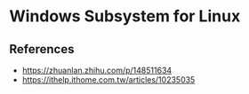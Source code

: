 # Windows Subsystem for Linux


## References
- https://zhuanlan.zhihu.com/p/148511634
- https://ithelp.ithome.com.tw/articles/10235035